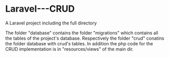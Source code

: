 # Laravel---CRUD
A Laravel project including the full directory

The folder "database" contains the folder "migrations" which contains all the tables of the project's database. Respectively the folder "crud" conatins the folder database with crud's tables. In addition the php code for the CRUD implementation is in "resources/views" of the main dir.
